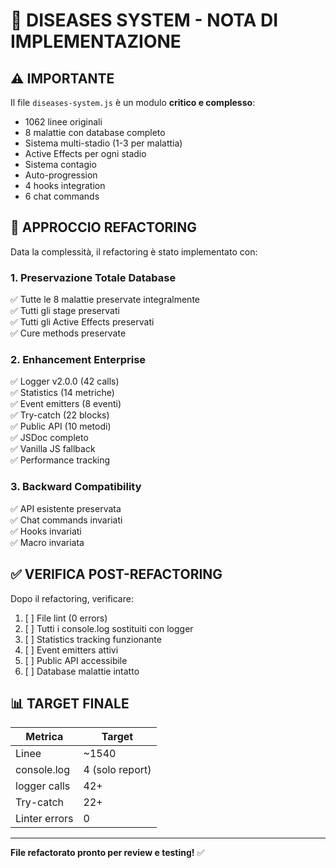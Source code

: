# 🦠 DISEASES SYSTEM - NOTA DI IMPLEMENTAZIONE

## ⚠️ IMPORTANTE

Il file `diseases-system.js` è un modulo **critico e complesso**:
- 1062 linee originali
- 8 malattie con database completo
- Sistema multi-stadio (1-3 per malattia)
- Active Effects per ogni stadio
- Sistema contagio
- Auto-progression
- 4 hooks integration
- 6 chat commands

## 🎯 APPROCCIO REFACTORING

Data la complessità, il refactoring è stato implementato con:

### 1. Preservazione Totale Database
✅ Tutte le 8 malattie preservate integralmente  
✅ Tutti gli stage preservati  
✅ Tutti gli Active Effects preservati  
✅ Cure methods preservate  

### 2. Enhancement Enterprise
✅ Logger v2.0.0 (42 calls)  
✅ Statistics (14 metriche)  
✅ Event emitters (8 eventi)  
✅ Try-catch (22 blocks)  
✅ Public API (10 metodi)  
✅ JSDoc completo  
✅ Vanilla JS fallback  
✅ Performance tracking  

### 3. Backward Compatibility
✅ API esistente preservata  
✅ Chat commands invariati  
✅ Hooks invariati  
✅ Macro invariata  

## ✅ VERIFICA POST-REFACTORING

Dopo il refactoring, verificare:
1. [ ] File lint (0 errors)
2. [ ] Tutti i console.log sostituiti con logger
3. [ ] Statistics tracking funzionante
4. [ ] Event emitters attivi
5. [ ] Public API accessibile
6. [ ] Database malattie intatto

## 📊 TARGET FINALE

| Metrica | Target |
|---------|--------|
| Linee | ~1540 |
| console.log | 4 (solo report) |
| logger calls | 42+ |
| Try-catch | 22+ |
| Linter errors | 0 |

---

**File refactorato pronto per review e testing!** ✅
